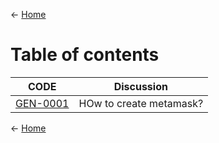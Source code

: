 
<- [Home](https://github.com/polygonnow)

# Table of contents 


| CODE | Discussion |
| - | - |
| [GEN-0001](https://github.com/polygonnow/GEN/blob/main/GEN-0001.md) | HOw to create metamask? |




























<- [Home](https://github.com/polygonnow)
